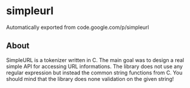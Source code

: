 # simpleurl
Automatically exported from code.google.com/p/simpleurl

About
-----
SimpleURL is a tokenizer written in C. The main goal was to design a real simple API for accessing URL informations. The library does not use any regular expression but instead the common string functions from C. You should mind that the library does none validation on the given string!

